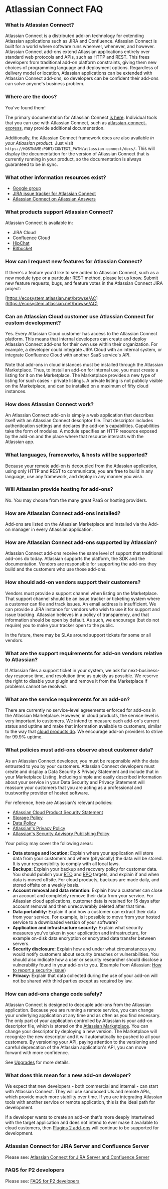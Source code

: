 # Atlassian Connect FAQ

### What is Atlassian Connect?
Atlassian Connect is a distributed add-on technology for extending Atlassian applications such as
JIRA and Confluence. Atlassian Connect is built for a world where software runs wherever, whenever,
and however. Atlassian Connect add-ons extend Atlassian applications entirely over standard web
protocols and APIs, such as HTTP and REST. This frees developers from traditional add-on platform
constraints, giving them new choices of programming language and deployment options. Regardless of
delivery model or location, Atlassian applications can be extended with Atlassian Connect add-ons,
so developers can be confident their add-ons can solve anyone's business problem.

### Where are the docs?
You've found them!

The primary documentation for Atlassian Connect [is here](../index.html). Individual tools that you
can use with Atlassian Connect, such as
[atlassian-connect-express](https://bitbucket.org/atlassian/atlassian-connect-express), may provide
additional documentation.

Additionally, the Atlassian Connect framework docs are also available _in your Atlassian product._
Just visit `https://HOSTNAME:PORT/CONTEXT_PATH/atlassian-connect/docs/`. This will display the
documentation for the version of Atlassian Connect that is currently running in your product, so the
documentation is always guaranteed to be in sync.

### What other information resources exist?
- [Google group](https://groups.google.com/forum/?fromgroups#!forum/atlassian-connect-dev)
- [JIRA issue tracker for Atlassian Connect](https://ecosystem.atlassian.net/browse/AC)
- [Atlassian Connect on Atlassian Answers](https://answers.atlassian.com/tags/atlassian-connect)

### What products support Atlassian Connect?
Atlassian Connect is available in:

- JIRA Cloud
- Confluence Cloud
- [HipChat](https://www.hipchat.com/docs/apiv2)
- [Bitbucket](https://developer.atlassian.com/bitbucket/)

### How can I request new features for Atlassian Connect?
If there's a feature you'd like to see added to Atlassian Connect, such as a new module type or a
particular REST method, please let us know. Submit new feature requests, bugs, and feature votes in
the Atlassian Connect JIRA project:

[https://ecosystem.atlassian.net/browse/AC](https://ecosystem.atlassian.net/browse/AC)

### Can an Atlassian Cloud customer use Atlassian Connect for custom development?
Yes. Every Atlassian Cloud customer has access to the Atlassian Connect platform. This means
that internal developers can create and deploy Atlassian Connect add-ons for their own use
within their organization. For example, a developer could integrate JIRA Cloud with an internal
system, or integrate Confluence Cloud with another SaaS service's API.

Note that add-ons in cloud instances must be installed through the Atlassian Marketplace. Thus, to
install an add-on for internal use, you must create a listing for it on the Marketplace. The
Marketplace provides a new type of listing for such cases - private listings. A private listing is
not publicly visible on the Marketplace, and can be installed on a maximum of fifty cloud
instances.

### How does Atlassian Connect work?
An Atlassian Connect add-on is simply a web application that describes itself with an Atlassian
Connect descriptor file. That descriptor includes authentication settings and declares the add-on's
capabilities. Capabilities take the form of modules. A module specifies an HTTP
resource exposed by the add-on and the place where that resource interacts with the Atlassian app.

### What languages, frameworks, & hosts will be supported?
Because your remote add-on is decoupled from the Atlassian application, using only HTTP and
REST to communicate, you are free to build in any language, use any framework, and deploy in any
manner you wish.

### Will Atlassian provide hosting for add-ons?
No. You may choose from the many great PaaS or hosting providers.

### How are Atlassian Connect add-ons installed?
Add-ons are listed on the Atlassian Marketplace and installed via the Add-on manager in every
Atlassian application.

### How are Atlassian Connect add-ons supported by Atlassian?
Atlassian Connect add-ons receive the same level of support that traditional add-ons do today. Atlassian
supports the platform, the SDK and the documentation. Vendors are responsible for supporting the
add-ons they build and the customers who use those add-ons.

### How should add-on vendors support their customers?
Vendors must provide a support channel when listing on the Marketplace. That support channel should
be an issue tracker or ticketing system where a customer can file and track issues. An email address
is insufficient. We can provide a JIRA instance for vendors who wish to use it for support and issue
tracking. Atlassian believes in a policy of transparency, and that information should be open by
default. As such, we encourage (but do not require) you to make your tracker open to the public.

In the future, there may be SLAs around support tickets for some or all vendors.

### What are the support requirements for add-on vendors relative to Atlassian?
If Atlassian files a support ticket in your system, we ask for next-business-day response time, and
resolution time as quickly as possible. We reserve the right to disable your plugin and remove it
from the Marketplace if problems cannot be resolved.

### What are the service requirements for an add-on?
There are currently no service-level agreements enforced for add-ons in the Atlassian Marketplace.
However, in cloud products, the service level is very important to customers. We intend to measure each
add-on's current status and uptime and make that information available to customers, similar to the
way that [cloud products do](https://www.atlassian.com/cloud/status). We encourage
add-on providers to strive for 99.9% uptime.

### What policies must add-ons observe about customer data?

As an Atlassian Connect developer, you must be responsible with the data entrusted to you by your
customers. Atlassian Connect developers must create and display a Data Security & Privacy Statement
and include that in your Marketplace Listing. Including simple and easily described information
about your service in your Data Security and Privacy Statement will reassure your customers that you
are acting as a professional and trustworthy provider of hosted software.

For reference, here are Atlassian's relevant policies:

* [Atlassian Cloud Product Security Statement](https://www.atlassian.com/hosted/security)
* [Storage Policy](https://confluence.atlassian.com/display/AODM/OnDemand+Storage+Policy)
* [Data Policy](https://confluence.atlassian.com/display/Cloud/About+Your+Data)
* [Atlassian's Privacy Policy](https://www.atlassian.com/company/privacy)
* [Atlassian's Security Advisory Publishing Policy](https://www.atlassian.com/security/security-advisory-pubpolicy)

Your policy may cover the following areas:

* **Data storage and location:** Explain where your application will store data from your customers
and where (physically) the data will be stored. It is your responsibility to comply with all local
laws.
* **Backups:** Explain your backup and recovery policy for customer data. You should publish your
[RTO](http://en.wikipedia.org/wiki/Recovery_time_objective) and [RPO](http://en.wikipedia.org/wiki/Recovery_point_objective)
targets, and explain if and when data is moved offsite. For cloud products, backups are made daily, and stored
offsite on a weekly basis.
* **Account removal and data retention:** Explain how a customer can close an account and completely
remove their data from your service. For Atlassian cloud applications, customer data is retained for 15 days
after account removal and then unrecoverably deleted after that time.
* **Data portability:** Explain if and how a customer can extract their data from your service. For
example, is it possible to move from your hosted service to a downloaded version of your software?
* **Application and infrastructure security:** Explain what security measures you've taken in your
application and infrastructure, for example on-disk data encryption or encrypted data transfer between servers.
* **Security disclosure:** Explain how and under what circumstances you would notify customers about
security breaches or vulnerabilities. You should also indicate how a user or security researcher should
disclose a vulnerability found in your add-on to you. (Example from Atlassian:
[How to report a security issue](https://confluence.atlassian.com/display/DOC/How+to+Report+a+Security+Issue))
* **Privacy:** Explain that data collected during the use of your add-on will not be shared with
third parties except as required by law.

### How can add-ons change code safely?
Atlassian Connect is designed to decouple add-ons from the Atlassian application. Because you are
running a remote service, you can change your underlying application at any time and as often as you
find necessary. The only part of your application controlled by Atlassian is your add-on descriptor
file, which is stored on the [Atlassian Marketplace](https://marketplace.atlassian.com/). You can
change your descriptor by deploying a new version. The Marketplace will recognize the new descriptor
and it will automatically be pushed to all your customers. By versioning your API, paying attention
to the versioning and careful deprecation of the Atlassian application's API, you can move forward
with more confidence.

See [Upgrades](../developing/upgrades.html) for more details.

### What does this mean for a new add-on developer?
We expect that new developers - both commercial and internal - can start with Atlassian Connect.
They will use sandboxed UIs and remote APIs, which provide much more stability over time. If you are
integrating Atlassian tools with another service or remote application, this is the ideal path for
development.

If a developer wants to create an add-on that's more deeply intertwined with the target application
and does not intend to ever make it available to cloud customers, then [Plugins 2
add-ons](https://developer.atlassian.com/display/DOCS/Getting+Started) will continue to be supported
for development.

### Atlassian Connect for JIRA Server and Confluence Server

Please see: [Atlassian Connect for JIRA Server and Confluence Server](./connect-for-server.html)

### FAQS for P2 developers

Please see: [FAQS for P2 developers](./faqs-for-p2-developers.html)
